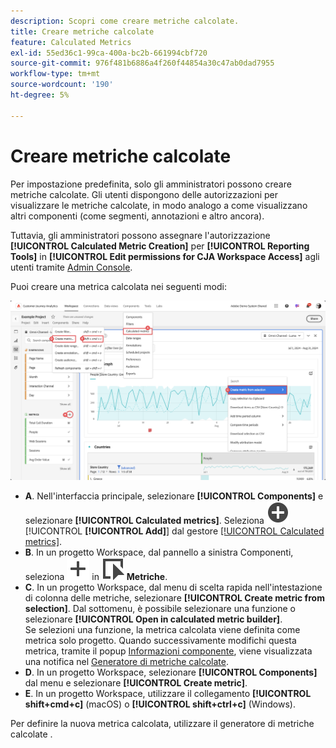 ```yaml
---
description: Scopri come creare metriche calcolate.
title: Creare metriche calcolate
feature: Calculated Metrics
exl-id: 55ed36c1-99ca-400a-bc2b-661994cbf720
source-git-commit: 976f481b6886a4f260f44854a30c47ab0dad7955
workflow-type: tm+mt
source-wordcount: '190'
ht-degree: 5%

---
```


# Creare metriche calcolate

Per impostazione predefinita, solo gli amministratori possono creare metriche calcolate. Gli utenti dispongono delle autorizzazioni per visualizzare le metriche calcolate, in modo analogo a come visualizzano altri componenti (come segmenti, annotazioni e altro ancora).

Tuttavia, gli amministratori possono assegnare l&#39;autorizzazione **[!UICONTROL Calculated Metric Creation]** per **[!UICONTROL Reporting Tools]** in **[!UICONTROL Edit permissions for CJA Workspace Access]** agli utenti tramite [Admin Console](/help/technotes/access-control.md#user-level-access).


Puoi creare una metrica calcolata nei seguenti modi:

![Modalità di creazione di una metrica calcolata](assets/create-metric.png)

* **A**. Nell&#39;interfaccia principale, selezionare **[!UICONTROL Components]** e selezionare **[!UICONTROL Calculated metrics]**. Seleziona ![AddCircle](/help/assets/icons/AddCircle.svg) [!UICONTROL **[!UICONTROL Add]**] dal gestore [[!UICONTROL Calculated metrics]](/help/components/calc-metrics/cm-workflow/cm-manager.md).
* **B**. In un progetto Workspace, dal pannello a sinistra Componenti, seleziona ![Aggiungi](/help/assets/icons/Add.svg) in ![Evento](/help/assets/icons/Event.svg) **Metriche**.
* **C**. In un progetto Workspace, dal menu di scelta rapida nell&#39;intestazione di colonna delle metriche, selezionare **[!UICONTROL Create metric from selection]**. Dal sottomenu, è possibile selezionare una funzione o selezionare **[!UICONTROL Open in calculated metric builder]**. <br/>Se selezioni una funzione, la metrica calcolata viene definita come metrica solo progetto. Quando successivamente modifichi questa metrica, tramite il popup [Informazioni componente](/help/components/use-components-in-workspace.md#component-info), viene visualizzata una notifica nel [Generatore di metriche calcolate](/help/components/calc-metrics/cm-workflow/cm-build-metrics.md).
* **D**. In un progetto Workspace, selezionare **[!UICONTROL Components]** dal menu e selezionare **[!UICONTROL Create metric]**.
* **E**. In un progetto Workspace, utilizzare il collegamento **[!UICONTROL shift+cmd+c]** (macOS) o **[!UICONTROL shift+ctrl+c]** (Windows).

Per definire la nuova metrica calcolata, utilizzare il generatore di metriche calcolate [](/help/components/calc-metrics/cm-workflow/cm-build-metrics.md).

<!--

Learn about the steps to take for creating calculated metrics.

| Workflow Task | Description |
| --- | --- |
| Plan Calculated Metrics | Especially for metrics that are going to be officially "approved", it makes sense to outline which calculated metrics will be widely used and how they will be defined. |
| [Build](/help/components/calc-metrics/cm-workflow/cm-build-metrics.md) Calculated Metrics | Build and edit calculated and advanced calculated metrics for use in [!DNL Customer Journey Analytics] components. |
| [Tag](cm-tagging.md) Calculated Metrics | Tag calculated metrics for ease of organization and sharing. See how to plan and assign tags for simple and advanced searches and organization. |
| [Approve](cm-approving.md) Calculated Metrics | Approve calculated metrics to make them canonical. |
| Apply Calculated Metrics | You can apply metrics directly from a report, from the Metric Selector (to access it, click [!UICONTROL Show Metrics]). |
| Filter Calculated Metrics | In the Metric Selector, click [!UICONTROL Advanced Selection] and filter by tags, owners, and other filters (Show All, Mine, Shared With me, Favorites, and Approved.) |
| Mark Calculated Metrics as [Favorites](cm-finding.md) | Marking metrics as favorites is another way to organize them for ease of use.|

-->
